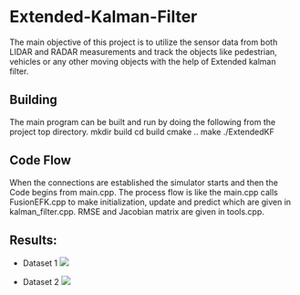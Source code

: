
# Extended-Kalman-Filter

The main objective of this project is to utilize the sensor data from both LIDAR and RADAR measurements and track the objects like pedestrian, vehicles or any other moving objects with the help of Extended kalman filter.

## Building
The main program can be built and run by doing the following from the project top directory.
mkdir build
cd build
cmake ..
make
./ExtendedKF
	
## Code Flow


When the connections are established the simulator starts and then the Code begins from main.cpp. The process flow is like the main.cpp calls FusionEFK.cpp to make initialization, update and predict which are given in kalman_filter.cpp. RMSE and Jacobian matrix are given in tools.cpp.


## Results: <a name="results"></a>

- Dataset 1
![](images/img.JPG) 

- Dataset 2
![](images/img1.JPG) 

